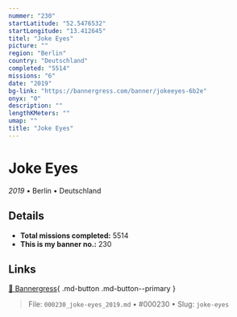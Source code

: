 ```yaml
---
nummer: "230"
startLatitude: "52.5476532"
startLongitude: "13.412645"
titel: "Joke Eyes"
picture: ""
region: "Berlin"
country: "Deutschland"
completed: "5514"
missions: "6"
date: "2019"
bg-link: "https://bannergress.com/banner/jokeeyes-6b2e"
onyx: "0"
description: ""
lengthKMeters: ""
umap: ""
title: "Joke Eyes"
---
```

# Joke Eyes

*2019* • Berlin • Deutschland



## Details


- **Total missions completed:** 5514
- **This is my banner no.:** 230




## Links
[🔗 Bannergress](https://bannergress.com/banner/jokeeyes-6b2e){ .md-button .md-button--primary }



> File: `000230_joke-eyes_2019.md` • #000230 • Slug: `joke-eyes`
